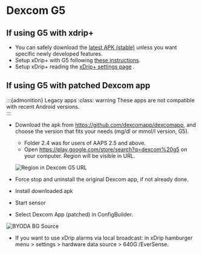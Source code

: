 # Dexcom G5

## If using G5 with xdrip+

-   You can safely download the [latest APK (stable)](https://xdrip-plus-updates.appspot.com/stable/xdrip-plus-latest.apk) unless you want specific newly developed features.
-   Setup xDrip+ with G5 following [these instructions](https://navid200.github.io/xDrip/docs/G5-Recommended-Settings.html).
-   Setup xDrip+ reading the [xDrip+ settings page](../Configuration/xdrip.md) .

## If using G5 with patched Dexcom app

:::{admonition} Legacy apps
:class: warning
These apps are not compatible with recent Android versions.  
:::

-   Download the apk from <https://github.com/dexcomapp/dexcomapp>, and choose the version that fits your needs (mg/dl or mmol/l version, G5).
    
    -   Folder 2.4 was for users of AAPS 2.5 and above.
    -   Open <https://play.google.com/store/search?q=dexcom%20g5> on your computer. Region will be visible in URL.
    
    ![Region in Dexcom G5 URL](../images/DexcomG5regionURL.PNG)
    
-   Force stop and uninstall the original Dexcom app, if not already done.
    
-   Install downloaded apk

-   Start sensor

- Select Dexcom App (patched) in ConfigBuilder.

![BYODA BG Source](../images/ConfBuild_BG_BODA.png)

-   If you want to use xDrip alarms via local broadcast: in xDrip
    hamburger menu > settings > hardware data source > 640G /EverSense.

